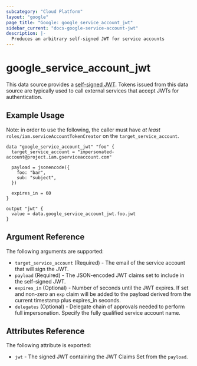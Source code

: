 ```yaml
---
subcategory: "Cloud Platform"
layout: "google"
page_title: "Google: google_service_account_jwt"
sidebar_current: "docs-google-service-account-jwt"
description: |-
  Produces an arbitrary self-signed JWT for service accounts
---
```


# google\_service\_account\_jwt

This data source provides a [self-signed JWT](https://cloud.google.com/iam/docs/create-short-lived-credentials-direct#sa-credentials-jwt).  Tokens issued from this data source are typically used to call external services that accept JWTs for authentication.

## Example Usage

Note: in order to use the following, the caller must have _at least_ `roles/iam.serviceAccountTokenCreator` on the `target_service_account`.

```hcl
data "google_service_account_jwt" "foo" {
  target_service_account = "impersonated-account@project.iam.gserviceaccount.com"

  payload = jsonencode({
    foo: "bar",
    sub: "subject",
  })

  expires_in = 60
}

output "jwt" {
  value = data.google_service_account_jwt.foo.jwt
}
```

## Argument Reference

The following arguments are supported:

* `target_service_account` (Required) - The email of the service account that will sign the JWT.
* `payload` (Required) - The JSON-encoded JWT claims set to include in the self-signed JWT.
* `expires_in` (Optional) - Number of seconds until the JWT expires. If set and non-zero an `exp` claim will be added to the payload derived from the current timestamp plus expires_in seconds.
* `delegates` (Optional) - Delegate chain of approvals needed to perform full impersonation. Specify the fully qualified service account name.

## Attributes Reference

The following attribute is exported:

* `jwt` - The signed JWT containing the JWT Claims Set from the `payload`.
